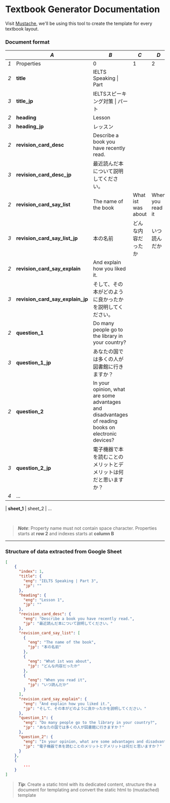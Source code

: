 # Textbook Generator Documentation


Visit [Mustache](https://mustache.github.io/), we'll be using this tool to create the template for every textbook layout.

 

### Document format
|     | *A*                                |*B*                                                                                                          | *C*                | *D*                  | *E*
| --- | ---------------------------------- | ----------------------------------------------------------------------------------------------------------- | ------------------ | -------------------- | -----------
| *1* | Properties                         | 0                                                                                                           | 1                  | 2                    | N...
| *2* | **title**                          | IELTS Speaking \| Part                                                                                     |                    |                     |
| *3* | **title_jp**                       | IELTSスピーキング対策 \| パート                                                                                                          |                    |                     |
| *2* | **heading**                        | Lesson                                                                                                     |                    |                     |
| *3* | **heading_jp**                     | レッスン                                                                                                   |                    |                     |
| *2* | **revision_card_desc**             | Describe a book you have recently read.                                                                     |                    |                     |
| *3* | **revision_card_desc_jp**          | 最近読んだ本について説明してください。                                                                         |                    |                     |
| *2* | **revision_card_say_list**         | The name of the book                                                                                       | What ist was about | When you read it    |
| *3* | **revision_card_say_list_jp**      | 本の名前                                                                                                    | どんな内容だったか   | いつ読んだか         |
| *2* | **revision_card_say_explain**      | And explain how you liked it.                                                                              |                      |                   |
| *3* | **revision_card_say_explain_jp**   | そして、その本がどのように良かったかを説明してください。                                                        |                     |                      |
| *2* | **question_1**                     | Do many people go to the library in your country?                                                          |                      |                   |
| *3* | **question_1_jp**                  | あなたの国では多くの人が図書館に行きますか？                                                                   |                      |                   |
| *2* | **question_2**                     | In your opinion, what are some advantages and disadvantages of reading books on electronic devices?        |                      |                   |
| *3* | **question_2_jp**                  | 電子機器で本を読むことのメリットとデメリットは何だと思いますか？                                                  |                      |                    |
| *4* | ...

| **sheet_1** | sheet_2   | ...

<br>


> ***Note***: Property name must not contain space character. Properties starts at **row 2** and indexes starts at **column B**

---

### Structure of data extracted from Google Sheet

```json
[
    {
      "index": 1,
      "title": {
        "eng": "IELTS Speaking | Part 3",
        "jp": ""
      },
      "heading": {
        "eng": "Lesson 1",
        "jp": ""
      },
      "revision_card_desc": {
        "eng": "Describe a book you have recently read.",
        "jp": "最近読んだ本について説明してください。"
      },
      "revision_card_say_list": [
        {
          "eng": "The name of the book",
          "jp": "本の名前"
        },
        {
          "eng": "What ist was about",
          "jp": "どんな内容だったか"
        },
        {
          "eng": "When you read it",
          "jp": "いつ読んだか"
        }
      ],
      "revision_card_say_explain": {
        "eng": "And explain how you liked it.",
        "jp": "そして、その本がどのように良かったかを説明してください。"
      },
      "question_1": {
        "eng": "Do many people go to the library in your country?",
        "jp": "あなたの国では多くの人が図書館に行きますか？"
      },
      "question_2": {
        "eng": "In your opinion, what are some advantages and disadvantages of reading books on electronic devices?",
        "jp": "電子機器で本を読むことのメリットとデメリットは何だと思いますか？"
      }
    },
    {
        ...
    }
]
```
<!-- ### Template Creation
```html
<div>
    <h1>{{ key_1 }}</h1>
    <ul>
        {{ #key_2 }}
            <li>{{ key }} - {{ value }}</li>
        {{ /key_2 }}
    </ul>
</div>
```
***Code in generated file***
```html
<div>
    <h1>value</h1>
    <ul>
        <li>1 - item 1</li>
        <li>2 - item 2</li>
    </ul>
</div>
``` -->

> ***Tip***: Create a static html with its dedicated content, structure the a document for templating and convert the static html to (mustached) template

<!-- [PanthomJS](https://phantomjs.org/screen-capture.html) -->